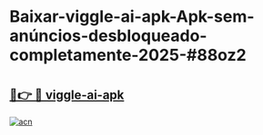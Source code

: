 # Baixar-viggle-ai-apk-Apk-sem-anúncios-desbloqueado-completamente-2025-#88oz2

# <h2><a href="https://ainizakaria.my?title=viggle-ai-apk&ref=24M">🔗👉 🔴 viggle-ai-apk</a></h2>

[![acn](https://github.com/user-attachments/assets/0f9c940e-d8b0-45ae-aac7-cd30a18b3e1c)](https://ainizakaria.my?title=viggle-ai-apk&ref=24M)

